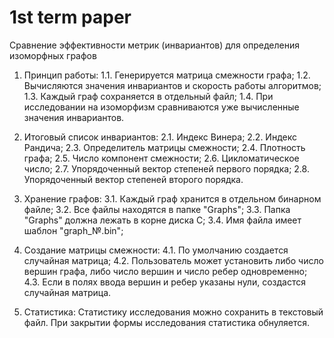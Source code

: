 # 1st term paper
 Сравнение эффективности метрик (инвариантов) для определения изоморфных графов


1. Принцип работы:
  1.1. Генерируется матрица смежности графа;
  1.2. Вычисляются значения инвариантов и скорость работы алгоритмов;
  1.3. Каждый граф сохраняется в отдельный файл;
  1.4. При исследовании на изоморфизм сравниваются уже вычисленные значения инвариантов.

2. Итоговый список инвариантов:
  2.1. Индекс Винера;
  2.2. Индекс Рандича;
  2.3. Определитель матрицы смежности;
  2.4. Плотность графа;
  2.5. Число компонент смежности;
  2.6. Цикломатическое число;
  2.7. Упорядоченный вектор степеней первого порядка;
  2.8. Упорядоченный вектор степеней второго порядка.

3. Хранение графов:
  3.1. Каждый граф хранится в отдельном бинарном файле;
  3.2. Все файлы находятся в папке "Graphs";
  3.3. Папка "Graphs" должна лежать в корне диска С;
  3.4. Имя файла имеет шаблон "graph_№.bin";

4. Создание матрицы смежности:
  4.1. По умолчанию создается случайная матрица;
  4.2. Пользователь может установить либо число вершин графа, либо число вершин и число ребер одновременно;
  4.3. Если в полях ввода вершин и ребер указаны нули, создастся случайная матрица.

5. Статистика:
  Статистику исследования можно сохранить в текстовый файл. При закрытии формы исследования статистика обнуляется.

